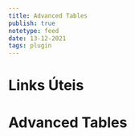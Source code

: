 ```yaml
---
title: Advanced Tables
publish: true
notetype: feed
date: 13-12-2021
tags: plugin
---
```


# Links Úteis

# Advanced Tables

